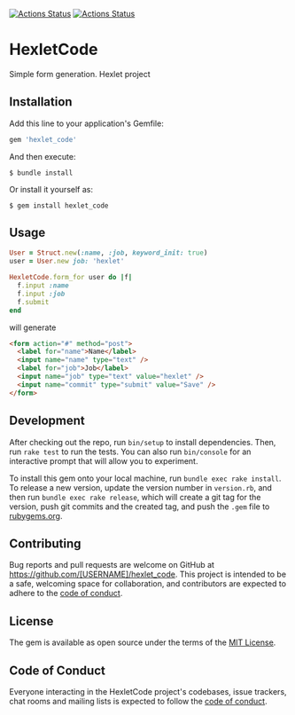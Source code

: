 [![Actions Status](https://github.com/trossbodlera/rails-project-lvl1/actions/workflows/hexlet-check.yml/badge.svg)](https://github.com/trossbodlera/rails-project-lvl1/actions)
[![Actions Status](https://github.com/trossbodlera/rails-project-lvl1/actions/workflows/main.yml/badge.svg)](https://github.com/trossbodlera/rails-project-lvl1/actions)

# HexletCode

Simple form generation. Hexlet project

## Installation

Add this line to your application's Gemfile:

```ruby
gem 'hexlet_code'
```

And then execute:

    $ bundle install

Or install it yourself as:

    $ gem install hexlet_code

## Usage

```ruby
User = Struct.new(:name, :job, keyword_init: true)
user = User.new job: 'hexlet'

HexletCode.form_for user do |f|
  f.input :name
  f.input :job
  f.submit
end

```

will generate

```html
<form action="#" method="post">
  <label for="name">Name</label>
  <input name="name" type="text" />
  <label for="job">Job</label>
  <input name="job" type="text" value="hexlet" />
  <input name="commit" type="submit" value="Save" />
</form>
```

## Development

After checking out the repo, run `bin/setup` to install dependencies. Then, run `rake test` to run the tests. You can also run `bin/console` for an interactive prompt that will allow you to experiment.

To install this gem onto your local machine, run `bundle exec rake install`. To release a new version, update the version number in `version.rb`, and then run `bundle exec rake release`, which will create a git tag for the version, push git commits and the created tag, and push the `.gem` file to [rubygems.org](https://rubygems.org).

## Contributing

Bug reports and pull requests are welcome on GitHub at https://github.com/[USERNAME]/hexlet_code. This project is intended to be a safe, welcoming space for collaboration, and contributors are expected to adhere to the [code of conduct](https://github.com/[USERNAME]/hexlet_code/blob/master/CODE_OF_CONDUCT.md).

## License

The gem is available as open source under the terms of the [MIT License](https://opensource.org/licenses/MIT).

## Code of Conduct

Everyone interacting in the HexletCode project's codebases, issue trackers, chat rooms and mailing lists is expected to follow the [code of conduct](https://github.com/[USERNAME]/hexlet_code/blob/master/CODE_OF_CONDUCT.md).

